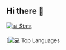 ## Hi there 👋

[![📊 Stats](https://github-readme-stats.vercel.app/api?username=AymenCity)](https://github.com/AymenCity/github-readme-stats)

[![💻 Top Languages](https://github-readme-stats.vercel.app/api/top-langs/?username=AymenCity&layout=compact)
